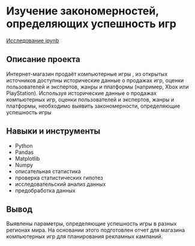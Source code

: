 # Изучение закономерностей, определяющих успешность игр
[Исследование ipynb](https://github.com/Stinkovoy/Portfolio/blob/main/03_Изучение%20закономерностей%2C%20определяющих%20успешность%20игр/Project_3.ipynb)
## Описание проекта
Интернет-магазин продаёт компьютерные игры , из открытых источников доступны исторические данные о продажах игр, оценки пользователей и экспертов, жанры и платформы (например, Xbox или PlayStation). Используя исторические данные о продажах компьютерных игр, оценки пользователей и экспертов, жанры и платформы, необходимо выявить закономерности, определяющие успешность игры
## Навыки и инструменты
- Python
- Pandas
- Matplotlib
- Numpy
- описательная статистика
- проверка статистических гипотез
- исследовательский анализ данных
- предобработка данных
## Вывод
Выявлены параметры, определяющие успешность игры в разных регионах мира. На основании этого подготовлен отчет для магазина компьютерных игр для планирования рекламных кампаний.
